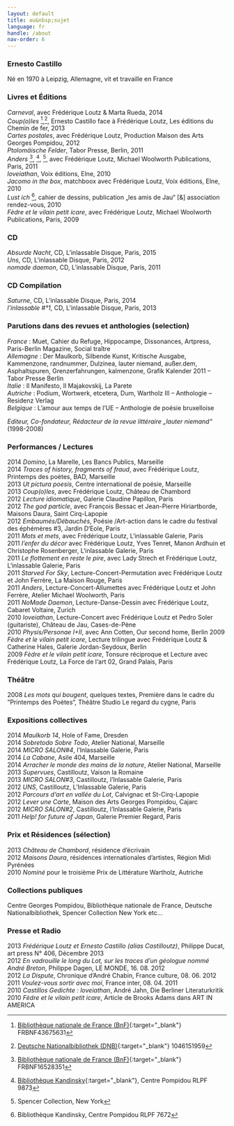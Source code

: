 ```yaml
---
layout: default
title: au&nbsp;sujet
language: fr
handle: /about
nav-order: 6
---
```


### Ernesto Castillo  
Né en 1970 à Leipzig, Allemagne, vit et travaille en France  
  
  
### Livres et Éditions
*Carneval*, avec Frédérique Loutz &amp; Marta Rueda, 2014  
*Coup(o)les* [^1],[^2], Ernesto Castillo face à Frédérique Loutz, Les éditions du Chemin de fer, 2013  
*Cartes postales*, avec Frédérique Loutz, Production Maison des Arts Georges Pompidou, 2012  
*Ptolomäische Felder*, Tabor Presse, Berlin, 2011  
*Anders* [^3], [^4], [^5], avec Frédérique Loutz, Michael Woolworth Publications, Paris, 2011  
*loveiathan*, Voix éditions, Elne, 2010  
*Jacomo in the box*, matchboox avec Frédérique Loutz, Voix éditions, Elne, 2010  
*Lust ich* [^6], cahier de dessins, publication „les amis de Jau“ [&amp;] association rendez-vous, 2010  
*Fèdre et le vilain petit icare*, avec Frédérique Loutz, Michael Woolworth Publications, Paris, 2009  
  
### CD  
  
*Absurde Nacht*, CD, L’inlassable Disque, Paris, 2015  
*Uns*, CD, L’inlassable Disque, Paris, 2012  
*nomade daemon*, CD, L’inlassable Disque, Paris, 2011  
  
### CD  Compilation  
  
*Saturne*, CD, L’inlassable Disque, Paris, 2014  
*l’inlassable #°1*, CD, L’inlassable Disque, Paris, 2013   
  
### Parutions dans des revues et anthologies (selection)  
  
*France* : Muet, Cahier du Refuge, Hippocampe, Dissonances, Artpress, Paris-Berlin Magazine, Social traître  
*Allemagne* : Der Maulkorb, Silbende Kunst, Kritische Ausgabe, Kammenzone, randnummer, Dulzinea, lauter niemand, außer.dem, Asphaltspuren, Grenzerfahrungen, kalmenzone, Grafik Kalender 2011 – Tabor Presse Berlin  
*Italie* : Il Manifesto, Il Majakovskij, La Parete  
*Autriche* : Podium, Wortwerk, etcetera, Dum, Wartholz III – Anthologie – Residenz Verlag  
*Belgique* : L’amour aux temps de l’UE – Anthologie de poésie bruxelloise  
  
*Editeur, Co-fondateur, Rédacteur de la revue littéraire „lauter niemand“* (1998-2008)  
  
### Performances / Lectures  
  
2014 *Domino*, La Marelle, Les Bancs Publics, Marseille  
2014 *Traces of history, fragments of fraud*, avec Frédérique Loutz, Printemps des poètes, BAD, Marseille  
2013 *Ut pictura poesis*, Centre international de poésie, Marseille  
2013 *Coup(o)les*, avec Frédérique Loutz, Château de Chambord  
2012 *Lecture idiomatique*, Galerie Claudine Papillon, Paris  
2012 *The god particle*, avec François Bessac et Jean-Pierre Hiriartborde, Maisons Daura, Saint Cirq-Lapopie  
2012 *Embaumés/Débauchés*, Poésie /Art-action dans le cadre du festival des éphémères #3, Jardin D‘Eole, Paris  
2011 *Mots et mets*, avec Frédérique Loutz, L‘inlassable Galerie, Paris  
2011 *l’enfer du décor* avec Frédérique Loutz, Yves Tenret, Manon Ardhuin et Christophe Rosenberger, L‘inlassable Galerie, Paris  
2011 *Le flottement en reste le pire*, avec Lady Strech et Frédérique Loutz, L‘inlassable Galerie, Paris  
2011 *Starved For Sky*, Lecture-Concert-Permutation avec Frédérique Loutz et John Ferrère, La Maison Rouge, Paris  
2011 *Anders*, Lecture-Concert-Allumettes avec Frédérique Loutz et John Ferrère, Atelier Michael Woolworth, Paris  
2011 *NoMade Daemon*, Lecture-Danse-Dessin avec Frédérique Loutz, Cabaret Voltaire, Zurich  
2010 *loveiathan*, Lecture-Concert avec Frédérique Loutz et Pedro Soler (guitariste), Château de Jau, Cases-de-Pène  
2010 *Physis/Personae I+II*, avec Ann Cotten, Our second home, Berlin
2009 *Fèdre et le vilain petit icare*, Lecture trilingue avec Frédérique Loutz &amp; Catherine Hales, Galerie Jordan-Seydoux, Berlin  
2009 *Fèdre et le vilain petit icare*, Tonsure réciproque et Lecture avec Frédérique Loutz, La Force de l‘art 02, Grand Palais, Paris  
  
### Théâtre  

2008 *Les mots qui bougent*, quelques textes, Première dans le cadre du ”Printemps des Poètes“, Théâtre Studio Le regard du cygne, Paris  
  
### Expositions collectives  
  
2014 *Maulkorb 14*, Hole of Fame, Dresden  
2014 *Sobretodo Sobre Todo*, Atelier National, Marseille  
2014 *MICRO SALON#4*, l’Inlassable Galerie, Paris  
2014 *La Cabane*, Asile 404, Marseille  
2014 *Arracher le monde des mains de la nature*, Atelier National, Marseille  
2013 *Supervues*, Castilloutz, Vaison la Romaine  
2013 *MICRO SALON#3*, Castilloutz, l’Inlassable Galerie, Paris  
2012 *UNS*, Castilloutz, L’Inlassable Galerie, Paris  
2012 *Parcours d‘art en vallée du Lot*, Calvignac et St-Cirq-Lapopie  
2012 *Lever une Carte*, Maison des Arts Georges Pompidou, Cajarc  
2012 *MICRO SALON#2*, Castilloutz, l’Inlassable Galerie, Paris  
2011 *Help! for future of Japan*, Galerie Premier Regard, Paris  
  
### Prix et Résidences (sélection)  
  
2013 *Château de Chambord*, résidence d’écrivain  
2012 *Maisons Daura*, résidences internationales d’artistes, Région Midi Pyrénées  
2010 *Nominé* pour le troisième Prix de Littérature Wartholz, Autriche  
   
### Collections publiques  
  
Centre Georges Pompidou, Bibliothèque nationale de France, Deutsche Nationalbibliothek, Spencer Collection New York etc... 
  
### Presse et Radio  
2013 *Frédérique Loutz et Ernesto Castillo (alias Castilloutz)*, Philippe Ducat, art press N° 406, Décembre 2013  
2012 <em>En vadrouille le long du Lot, sur les traces d’un géologue nommé André Breton</em>, Philippe Dagen, LE MONDE, 16. 08. 2012  
2012 *La Dispute*, Chronique d’André Chabin, France culture, 08. 06. 2012  
2011 *Voulez-vous sortir avec moi*, France inter, 08. 04. 2011  
2010 *Castillos Gedichte : loveiathan*, André Jahn, Die Berliner Literaturkritik  
2010 *Fèdre et le vilain petit icare*, Article de Brooks Adams dans ART IN AMERICA  
  
[^1]: [Bibliothèque nationale de France (BnF)](http://catalogue.bnf.fr/ark:/12148/cb43675631h "BnF"){:target="_blank"} FRBNF43675631  

[^2]: [Deutsche Nationalbibliothek (DNB)](http://d-nb.info/1046151959 "d-nb"){:target="_blank"} 1046151959  

[^3]: [Bibliothèque nationale de France (BnF)](http://catalogue.bnf.fr/ark:/12148/cb42426478b "BnF"){:target="_blank"} FRBNF16528351  

[^4]: [Bibliothèque Kandinsky](http://www.centrepompidou.fr/cpv/ressource.action?param.id=id&param.idSource=FR_DO-26cfc53179d930bd98328ad5ec2f71b  "Bibliothèque Kandinsky"){:target="_blank"}, Centre Pompidou RLPF 9873  

[^5]: Spencer Collection, New York  

[^6]: Bibliothèque Kandinsky, Centre Pompidou RLPF 7672  


